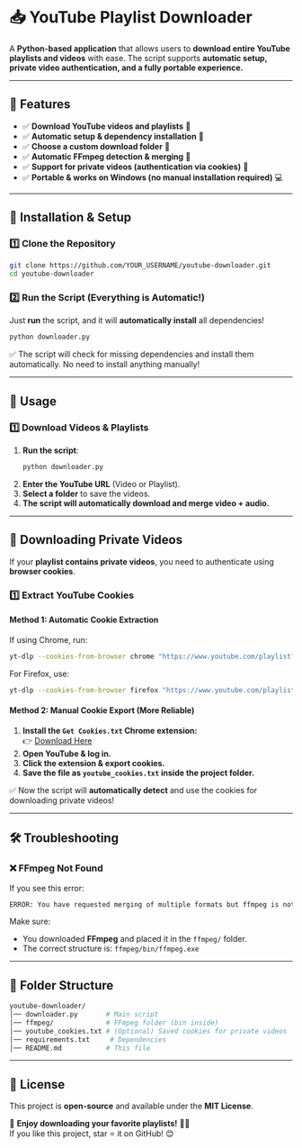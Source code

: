 # 📥 YouTube Playlist Downloader

A **Python-based application** that allows users to **download entire YouTube playlists and videos** with ease. The script supports **automatic setup, private video authentication, and a fully portable experience.**

---

## 📌 Features

- ✅ **Download YouTube videos and playlists** 🎥  
- ✅ **Automatic setup & dependency installation** 🔄  
- ✅ **Choose a custom download folder** 📂  
- ✅ **Automatic FFmpeg detection & merging** 🔗  
- ✅ **Support for private videos (authentication via cookies)** 🔑  
- ✅ **Portable & works on Windows (no manual installation required)** 💻  

---

## 🔧 Installation & Setup

### 1️⃣ Clone the Repository

```bash
git clone https://github.com/YOUR_USERNAME/youtube-downloader.git
cd youtube-downloader
```

### 2️⃣ Run the Script (Everything is Automatic!)

Just **run** the script, and it will **automatically install** all dependencies!

```bash
python downloader.py
```

✅ The script will check for missing dependencies and install them automatically. No need to install anything manually!

---

## 🚀 Usage

### 1️⃣ Download Videos & Playlists

1. **Run the script**:
   ```bash
   python downloader.py
   ```
2. **Enter the YouTube URL** (Video or Playlist).
3. **Select a folder** to save the videos.
4. **The script will automatically download and merge video + audio.**

---

## 🔑 Downloading Private Videos

If your **playlist contains private videos**, you need to authenticate using **browser cookies**.

### 1️⃣ Extract YouTube Cookies

#### **Method 1: Automatic Cookie Extraction**

If using Chrome, run:

```bash
yt-dlp --cookies-from-browser chrome "https://www.youtube.com/playlist?list=YOUR_PLAYLIST_ID"
```

For Firefox, use:

```bash
yt-dlp --cookies-from-browser firefox "https://www.youtube.com/playlist?list=YOUR_PLAYLIST_ID"
```

#### **Method 2: Manual Cookie Export (More Reliable)**

1. **Install the `Get Cookies.txt` Chrome extension:**  
   👉 [Download Here](https://chromewebstore.google.com/detail/get-cookiestxt-clean/ahmnmhfbokciafffnknlekllgcnafnie)  
2. **Open YouTube & log in.**
3. **Click the extension & export cookies.**
4. **Save the file as `youtube_cookies.txt` inside the project folder.**

✅ Now the script will **automatically detect** and use the cookies for downloading private videos!

---

## 🛠️ Troubleshooting

### ❌ FFmpeg Not Found

If you see this error:

```bash
ERROR: You have requested merging of multiple formats but ffmpeg is not installed.
```

Make sure:
- You downloaded **FFmpeg** and placed it in the `ffmpeg/` folder.
- The correct structure is: `ffmpeg/bin/ffmpeg.exe`

---

## 📁 Folder Structure

```bash
youtube-downloader/
│── downloader.py       # Main script
│── ffmpeg/             # FFmpeg folder (bin inside)
│── youtube_cookies.txt # (Optional) Saved cookies for private videos
│── requirements.txt     # Dependencies
│── README.md           # This file
```

---

## 📝 License

This project is **open-source** and available under the **MIT License**.

🚀 **Enjoy downloading your favorite playlists!** 🎥💾  
If you like this project, star ⭐ it on GitHub! 😊
